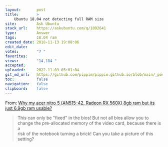 ```yaml
---
layout:       post
title:        >
    Ubuntu 18.04 not detecting full RAM size
site:         Ask Ubuntu
stack_url:    https://askubuntu.com/q/1092641
type:         Answer
tags:         18.04 ram
created_date: 2018-11-13 19:08:06
edit_date:    
votes:        "7 "
favorites:    
views:        "14,184 "
accepted:     
uploaded:     2022-11-03 05:01:04
git_md_url:   https://github.com/pippim/pippim.github.io/blob/main/_posts/2018/2018-11-13-Ubuntu-18.04-not-detecting-full-RAM-size.md
toc:          false
navigation:   false
clipboard:    false
---
```


From: [Why my acer nitro 5 (AN515-42, Radeon RX 560X) 8gb ram but its just 6.9gb ram usable?][1]

> This can only be "fixed" in the bios! But not all bios allow you to  
> change the pre-allocated memory of the video card, because there is a  
> risk of the notebook turning a brick! Can you take a picture of this  
> setting?  

  [1]: https://community.acer.com/en/discussion/552285/why-my-acer-nitro-5-an515-42-radeon-rx-560x-8gb-ram-but-its-just-6-9gb-ram-usable
